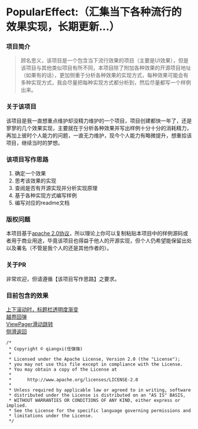 # PopularEffect:（汇集当下各种流行的效果实现，长期更新...）
### 项目简介
> 顾名思义，该项目是一个包含当下流行效果的项目（主要是UI效果），但是该项目与其他类似项目有所不同，本项目除了附加各种效果的开源项目地址（如果有的话），更加侧重于分析各种效果的实现方式，每种效果可能会有多种实现方式，我会尽量把每种实现方式都分析到，然后尽量都写一个样例出来。  

### 关于该项目
该项目是我一直想重点维护却没精力维护的一个项目，项目创建都快一年了，还是寥寥的几个效果实现，主要就在于分析各种效果并写出样例十分十分的消耗精力，再加上彼时个人能力的问题，一直无力维护，现今个人能力有略微提升，想重拾该项目，继续当时的梦想。

### 该项目写作思路
1. 确定一个效果
2. 思考该效果的实现
3. 查阅是否有开源实现并分析实现原理
4. 基于各种实现方式编写样例
5. 编写对应的readme文档

### 版权问题
本项目基于[apache 2.0协议](http://www.apache.org/licenses/LICENSE-2.0)，所以理论上你可以复制粘贴本项目中的样例源码或者用于商业用途，毕竟该项目也得益于他人的开源实现，但个人仍希望能保留出处以及署名（不管是我个人的还是其他作者的）。

### 关于PR
非常欢迎，但请遵循【该项目写作思路】之要求。

### 目前包含的效果
[上下滚动时，标题栏透明度渐变](https://github.com/qiangxi/PopularEffect/blob/master/doc/%E4%B8%8A%E4%B8%8B%E6%BB%9A%E5%8A%A8%E6%97%B6%EF%BC%8C%E6%A0%87%E9%A2%98%E6%A0%8F%E9%80%8F%E6%98%8E%E5%BA%A6%E6%B8%90%E5%8F%98.md)  
[越界回弹]()  
[ViewPager滑动跳转]()  
[侧滑返回]()  






```
/*
 * Copyright © qiangxi(任强强)
 *
 * Licensed under the Apache License, Version 2.0 (the "License");
 * you may not use this file except in compliance with the License.
 * You may obtain a copy of the License at
 *
 *      http://www.apache.org/licenses/LICENSE-2.0
 *
 * Unless required by applicable law or agreed to in writing, software
 * distributed under the License is distributed on an "AS IS" BASIS,
 * WITHOUT WARRANTIES OR CONDITIONS OF ANY KIND, either express or implied.
 * See the License for the specific language governing permissions and
 * limitations under the License.
 */
```
